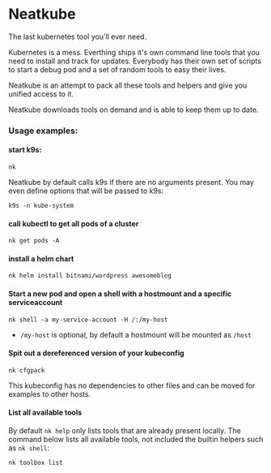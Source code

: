 Neatkube
========

The last kubernetes tool you'll ever need.

Kubernetes is a mess. Everthing ships it's own command line tools that you need
to install and track for updates. Everybody has their own set of scripts to
start a debug pod and a set of random tools to easy their lives.

Neatkube is an attempt to pack all these tools and helpers and give you unified
access to it.

Neatkube downloads tools on demand and is able to keep them up to date.

### Usage examples:

#### start k9s:

```
nk
```

Neatkube by default calls k9s if there are no arguments present.
You may even define options that will be passed to k9s:

```
k9s -n kube-system
```

#### call kubectl to get all pods of a cluster

```
nk get pods -A
```

#### install a helm chart

```
nk helm install bitnami/wordpress awesomeblog
```

#### Start a new pod and open a shell with a hostmount and a specific serviceaccount

```
nk shell -a my-service-account -H /:/my-host
```

* `/my-host` is optional, by default a hostmount will be mounted as `/host`

#### Spit out a dereferenced version of your kubeconfig

```
nk cfgpack
```

This kubeconfig has no dependencies to other files and can be moved for examples
to other hosts.

#### List all available tools

By default `nk help` only lists tools that are already present locally. The
command below lists all available tools, not included the builtin helpers
such as `nk shell`:

```
nk toolbox list
```

